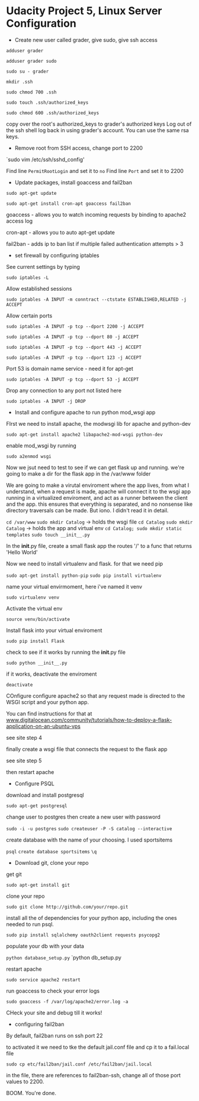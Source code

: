 # Udacity Project 5, Linux Server Configuration

- Create new user called grader, give sudo, give ssh access

`adduser grader`

`adduser grader sudo`

`sudo su - grader`

`mkdir .ssh`

`sudo chmod 700 .ssh`

`sudo touch .ssh/authorized_keys`

`sudo chmod 600 .ssh/authorized_keys`


copy over the root's authorized_keys to grader's authorized keys
Log out of the ssh shell
log back in using grader's account. You can use the same rsa keys.


- Remove root from SSH access, change port to 2200

`sudo vim /etc/ssh/sshd_config'

Find line `PermitRootLogin` and set it to `no`
Find line `Port` and set it to 2200


- Update packages, install goaccess and fail2ban

`sudo apt-get update`

`sudo apt-get install cron-apt goaccess fail2ban`

goaccess - allows you to watch incoming requests by binding to apache2 access log

cron-apt - allows you to auto apt-get update

fail2ban - adds ip to ban list if multiple failed authentication attempts > 3

- set firewall by configuring iptables

See current settings by typing

`sudo iptables -L`

Allow established sessions

`sudo iptables -A INPUT -m conntract --ctstate ESTABLISHED,RELATED -j ACCEPT`

Allow certain ports


`sudo iptables -A INPUT -p tcp --dport 2200 -j ACCEPT`

`sudo iptables -A INPUT -p tcp --dport 80 -j ACCEPT`

`sudo iptables -A INPUT -p tcp --dport 443 -j ACCEPT`

`sudo iptables -A INPUT -p tcp --dport 123 -j ACCEPT`


Port 53 is domain name service - need it for apt-get

`sudo iptables -A INPUT -p tcp --dport 53 -j ACCEPT`

Drop any connection to any port not listed here


`sudo iptables -A INPUT -j DROP`

- Install and configure apache to run python mod_wsgi app

FIrst we need to install apache, the modwsgi lib for apache and python-dev


`sudo apt-get install apache2 libapache2-mod-wsgi python-dev`

enable mod_wsgi by running


`sudo a2enmod wsgi`

Now we jsut need to test to see if we can get flask up and running. we're going to make a dir for the flask app in the /var/www folder

We are going to make a virutal enviroment where the app lives, from what I understand, when a request is made, apache will connect it to the wsgi app running in a virtualized enviroment, and act as a runner between the client and the app. this ensures that everything is separated, and no nonsense like directory traversals can be made. But iono. I didn't read it in detail.


`cd /var/www`
`sudo mkdir Catalog` -> holds the wsgi file
`cd Catalog`
`sudo mkdir Catalog` -> holds the app and virtual env
`cd Catalog; sudo mkdir static templates`
`sudo touch __init__.py`

In the __init__.py file, create a small flask app the routes '/' to a func that returns 'Hello World'

Now we need to install virtualenv and flask. for that we need pip

`sudo apt-get install python-pip`
`sudo pip install virtualenv`

name your virtual envirmoment, here i've named it venv

`sudo virtualenv venv`

Activate the virtual env

`source venv/bin/activate`

Install flask into your virtual enviroment

`sudo pip install Flask`

check to see if it works by running the __init__.py file

`sudo python __init__.py`

if it works, deactivate the enviroment

`deactivate`

COnfigure configure apache2 so that any request made is directed to the WSGI script and your python app.

You can find instructions for that at www.digitalocean.com/community/tutorials/how-to-deploy-a-flask-application-on-an-ubuntu-vps

see site step 4

finally create a wsgi file that connects the request to the flask app

see site step 5

then restart apache

- Configure PSQL

download and install postgresql

`sudo apt-get postgresql`

change user to postgres then create a new user with password

`sudo -i -u postgres`
`sudo createuser -P -S catalog --interactive`

create database with the name of your choosing. I used sportsitems

`psql`
`create database sportsitems`
`\q`

- Download git, clone your repo

get git

`sudo apt-get install git`

clone your repo

`sudo git clone http://github.com/your/repo.git`

install all the of dependencies for your python app, including the ones needed to run psql.

`sudo pip install sqlalchemy oauth2client requests psycopg2`

populate your db with your data

`python database_setup.py`
`python db_setup.py

restart apache

`sudo service apache2 restart`

run goaccess to check your error logs

`sudo goaccess -f /var/log/apache2/error.log -a`

CHeck your site and debug till it works!

- configuring fail2ban

By default, fail2ban runs on ssh port 22

to activated it we need to tke the default jail.conf file and cp it to a fail.local file

`sudo cp etc/fail2ban/jail.conf /etc/fail2ban/jail.local`

in the file, there are references to fail2ban-ssh, change all of those port values to 2200.

BOOM. You're done.
